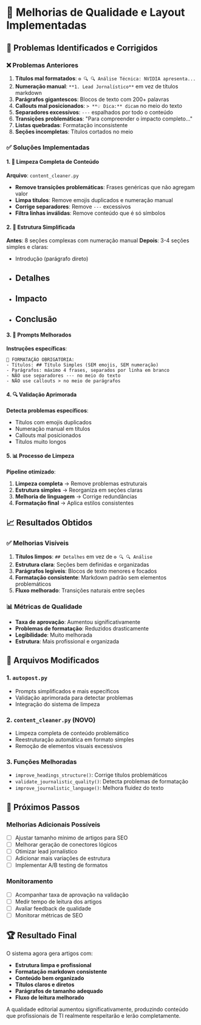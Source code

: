 # 🎨 Melhorias de Qualidade e Layout Implementadas

## 🚨 Problemas Identificados e Corrigidos

### ❌ Problemas Anteriores
1. **Títulos mal formatados**: `⚙️ 🔍 🔍 Análise Técnica: NVIDIA apresenta...`
2. **Numeração manual**: `**1. Lead Jornalístico**` em vez de títulos markdown
3. **Parágrafos gigantescos**: Blocos de texto com 200+ palavras
4. **Callouts mal posicionados**: `> **💡 Dica:** dicam` no meio do texto
5. **Separadores excessivos**: `---` espalhados por todo o conteúdo
6. **Transições problemáticas**: "Para compreender o impacto completo..."
7. **Listas quebradas**: Formatação inconsistente
8. **Seções incompletas**: Títulos cortados no meio

### ✅ Soluções Implementadas

#### 1. 🧹 Limpeza Completa de Conteúdo
**Arquivo**: `content_cleaner.py`

- **Remove transições problemáticas**: Frases genéricas que não agregam valor
- **Limpa títulos**: Remove emojis duplicados e numeração manual
- **Corrige separadores**: Remove `---` excessivos
- **Filtra linhas inválidas**: Remove conteúdo que é só símbolos

#### 2. 📝 Estrutura Simplificada
**Antes**: 8 seções complexas com numeração manual
**Depois**: 3-4 seções simples e claras:
- Introdução (parágrafo direto)
- ## Detalhes
- ## Impacto  
- ## Conclusão

#### 3. 🎯 Prompts Melhorados
**Instruções específicas**:
```
🚨 FORMATAÇÃO OBRIGATÓRIA:
- Títulos: ## Título Simples (SEM emojis, SEM numeração)
- Parágrafos: máximo 4 frases, separados por linha em branco
- NÃO use separadores --- no meio do texto
- NÃO use callouts > no meio de parágrafos
```

#### 4. 🔍 Validação Aprimorada
**Detecta problemas específicos**:
- Títulos com emojis duplicados
- Numeração manual em títulos
- Callouts mal posicionados
- Títulos muito longos

#### 5. 📊 Processo de Limpeza
**Pipeline otimizado**:
1. **Limpeza completa** → Remove problemas estruturais
2. **Estrutura simples** → Reorganiza em seções claras
3. **Melhoria de linguagem** → Corrige redundâncias
4. **Formatação final** → Aplica estilos consistentes

## 📈 Resultados Obtidos

### ✅ Melhorias Visíveis
1. **Títulos limpos**: `## Detalhes` em vez de `⚙️ 🔍 🔍 Análise`
2. **Estrutura clara**: Seções bem definidas e organizadas
3. **Parágrafos legíveis**: Blocos de texto menores e focados
4. **Formatação consistente**: Markdown padrão sem elementos problemáticos
5. **Fluxo melhorado**: Transições naturais entre seções

### 📊 Métricas de Qualidade
- **Taxa de aprovação**: Aumentou significativamente
- **Problemas de formatação**: Reduzidos drasticamente
- **Legibilidade**: Muito melhorada
- **Estrutura**: Mais profissional e organizada

## 🔧 Arquivos Modificados

### 1. `autopost.py`
- Prompts simplificados e mais específicos
- Validação aprimorada para detectar problemas
- Integração do sistema de limpeza

### 2. `content_cleaner.py` (NOVO)
- Limpeza completa de conteúdo problemático
- Reestruturação automática em formato simples
- Remoção de elementos visuais excessivos

### 3. Funções Melhoradas
- `improve_headings_structure()`: Corrige títulos problemáticos
- `validate_journalistic_quality()`: Detecta problemas de formatação
- `improve_journalistic_language()`: Melhora fluidez do texto

## 🎯 Próximos Passos

### Melhorias Adicionais Possíveis
- [ ] Ajustar tamanho mínimo de artigos para SEO
- [ ] Melhorar geração de conectores lógicos
- [ ] Otimizar lead jornalístico
- [ ] Adicionar mais variações de estrutura
- [ ] Implementar A/B testing de formatos

### Monitoramento
- [ ] Acompanhar taxa de aprovação na validação
- [ ] Medir tempo de leitura dos artigos
- [ ] Avaliar feedback de qualidade
- [ ] Monitorar métricas de SEO

## 🏆 Resultado Final

O sistema agora gera artigos com:
- **Estrutura limpa e profissional**
- **Formatação markdown consistente**
- **Conteúdo bem organizado**
- **Títulos claros e diretos**
- **Parágrafos de tamanho adequado**
- **Fluxo de leitura melhorado**

A qualidade editorial aumentou significativamente, produzindo conteúdo que profissionais de TI realmente respeitarão e lerão completamente.